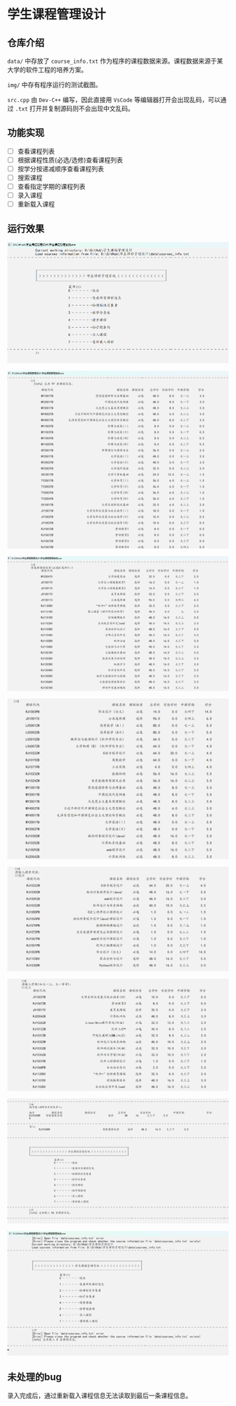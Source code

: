 # 学生课程管理设计

## 仓库介绍

`data/` 中存放了 `course_info.txt` 作为程序的课程数据来源。课程数据来源于某大学的软件工程的培养方案。

`img/` 中存有程序运行的测试截图。

`src.cpp` 由 `Dev-C++` 编写，因此直接用 `VsCode` 等编辑器打开会出现乱码，可以通过 `.txt` 打开并复制源码则不会出现中文乱码。

## 功能实现

- [ ] 查看课程列表
- [ ] 根据课程性质(必选/选修)查看课程列表
- [ ] 按学分按递减顺序查看课程列表
- [ ] 搜索课程
- [ ] 查看指定学期的课程列表
- [ ] 录入课程
- [ ] 重新载入课程

## 运行效果

![启动](./img/start.png)

![查看所有课程信息](./img/view.png)

![根据课程性质查看](./img/view_by_prop.png)

![根据学分递减顺序查看](./img/view_by_credit.png)

![搜索课程](./img/search_by_name.png)

![根据学期查看](./img/search_by_semester.png)

![录入与重新载入课程](./img/input_reload.png)

![异常处理](./img/error.png)

## 未处理的bug

录入完成后，通过重新载入课程信息无法读取到最后一条课程信息。

